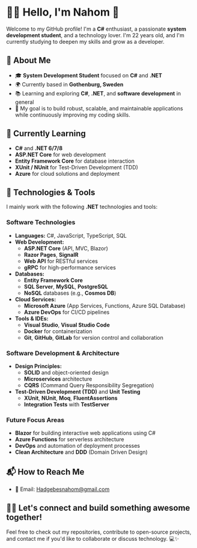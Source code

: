 # 👨‍💻 Hello, I'm Nahom 👋

Welcome to my GitHub profile! I'm a **C#** enthusiast, a passionate **system development student**, and a technology lover. I'm 22 years old, and I'm currently studying to deepen my skills and grow as a developer.

## 🚀 About Me
- 🎓 **System Development Student** focused on **C#** and **.NET**
- 🌍 Currently based in **Gothenburg, Sweden**
- 📚 Learning and exploring **C#**, **.NET**, and **software development** in general
- 🎯 My goal is to build robust, scalable, and maintainable applications while continuously improving my coding skills.

## 🌱 Currently Learning
- **C#** and **.NET 6/7/8**
- **ASP.NET Core** for web development
- **Entity Framework Core** for database interaction
- **XUnit / NUnit** for Test-Driven Development (TDD)
- **Azure** for cloud solutions and deployment

## 🔧 Technologies & Tools
I mainly work with the following **.NET** technologies and tools:

### Software Technologies
- **Languages:** C#, JavaScript, TypeScript, SQL
- **Web Development:** 
  - **ASP.NET Core** (API, MVC, Blazor)
  - **Razor Pages**, **SignalR**
  - **Web API** for RESTful services
  - **gRPC** for high-performance services
- **Databases:**
  - **Entity Framework Core**
  - **SQL Server**, **MySQL**, **PostgreSQL**
  - **NoSQL** databases (e.g., **Cosmos DB**)
- **Cloud Services:**
  - **Microsoft Azure** (App Services, Functions, Azure SQL Database)
  - **Azure DevOps** for CI/CD pipelines
- **Tools & IDEs:**
  - **Visual Studio**, **Visual Studio Code**
  - **Docker** for containerization
  - **Git**, **GitHub**, **GitLab** for version control and collaboration

### Software Development & Architecture
- **Design Principles:**
  - **SOLID** and object-oriented design
  - **Microservices** architecture
  - **CQRS** (Command Query Responsibility Segregation)
- **Test-Driven Development (TDD)** and **Unit Testing**
  - **XUnit**, **NUnit**, **Moq**, **FluentAssertions**
  - **Integration Tests** with **TestServer**

### Future Focus Areas
- **Blazor** for building interactive web applications using C#
- **Azure Functions** for serverless architecture
- **DevOps** and automation of deployment processes
- **Clean Architecture** and **DDD** (Domain Driven Design)

## 📬 How to Reach Me
- 📧 Email: Hadgebesnahom@gmail.com

## 🧑‍💻 Let's connect and build something awesome together!
Feel free to check out my repositories, contribute to open-source projects, and contact me if you'd like to collaborate or discuss technology.  💻✨

